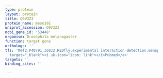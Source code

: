 ```yaml
---
type: protein
layout: protein
title: Q9V3Z3
protein_name: meso18E
uniprot_accession: Q9V3Z3
ncbi_gene_id: '53448'
organism: Drosophila melanogaster
function: target gene
orthologs: ''
tfs: 'Mef2,P40791,36032,REDfly,experimental interaction detection,&ensp;<a href="https://www.ncbi.nlm.nih.gov/pubmed/?term=16339902%5Buid%5D+OR+20965965%5Buid%5D"
  target="_blank"><i uk-icon="icon: link"></i>Pubmed</a>'
targets: ''
binding_sites: ''

---
```

